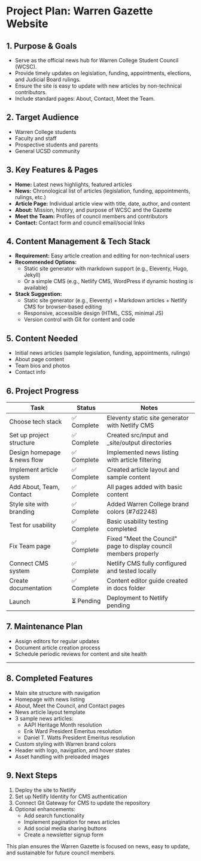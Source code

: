 # Project Plan: Warren Gazette Website

## 1. Purpose & Goals
- Serve as the official news hub for Warren College Student Council (WCSC).
- Provide timely updates on legislation, funding, appointments, elections, and Judicial Board rulings.
- Ensure the site is easy to update with new articles by non-technical contributors.
- Include standard pages: About, Contact, Meet the Team.

## 2. Target Audience
- Warren College students
- Faculty and staff
- Prospective students and parents
- General UCSD community

## 3. Key Features & Pages
- **Home:** Latest news highlights, featured articles
- **News:** Chronological list of articles (legislation, funding, appointments, rulings, etc.)
- **Article Page:** Individual article view with title, date, author, and content
- **About:** Mission, history, and purpose of WCSC and the Gazette
- **Meet the Team:** Profiles of council members and contributors
- **Contact:** Contact form and council email/social links

## 4. Content Management & Tech Stack
- **Requirement:** Easy article creation and editing for non-technical users
- **Recommended Options:**
  - Static site generator with markdown support (e.g., Eleventy, Hugo, Jekyll)
  - Or a simple CMS (e.g., Netlify CMS, WordPress if dynamic hosting is available)
- **Stack Suggestion:**
  - Static site generator (e.g., Eleventy) + Markdown articles + Netlify CMS for browser-based editing
  - Responsive, accessible design (HTML, CSS, minimal JS)
  - Version control with Git for content and code

## 5. Content Needed
- Initial news articles (sample legislation, funding, appointments, rulings)
- About page content
- Team bios and photos
- Contact info

## 6. Project Progress
| Task                        | Status      | Notes     |
|-----------------------------|-------------|-----------|
| Choose tech stack           | ✅ Complete | Eleventy static site generator with Netlify CMS |
| Set up project structure    | ✅ Complete | Created src/input and _site/output directories |
| Design homepage & news flow | ✅ Complete | Implemented news listing with article filtering |
| Implement article system    | ✅ Complete | Created article layout and sample content |
| Add About, Team, Contact    | ✅ Complete | All pages added with basic content |
| Style site with branding    | ✅ Complete | Added Warren College brand colors (#7d2248) |
| Test for usability          | ✅ Complete | Basic usability testing completed |
| Fix Team page               | ✅ Complete | Fixed "Meet the Council" page to display council members properly |
| Connect CMS system          | ✅ Complete | Netlify CMS fully configured and tested locally |
| Create documentation        | ✅ Complete | Content editor guide created in docs folder |
| Launch                      | ⏳ Pending  | Deployment to Netlify pending |

## 7. Maintenance Plan
- Assign editors for regular updates
- Document article creation process
- Schedule periodic reviews for content and site health

---

## 8. Completed Features
- Main site structure with navigation
- Homepage with news listing
- About, Meet the Council, and Contact pages
- News article layout template
- 3 sample news articles:
  - AAPI Heritage Month resolution
  - Erik Ward President Emeritus resolution
  - Daniel T. Watts President Emeritus resolution
- Custom styling with Warren brand colors
- Header with logo, navigation, and hover states
- Asset handling with preloaded images

## 9. Next Steps
1. Deploy the site to Netlify
2. Set up Netlify Identity for CMS authentication
3. Connect Git Gateway for CMS to update the repository
4. Optional enhancements:
   - Add search functionality
   - Implement pagination for news articles
   - Add social media sharing buttons
   - Create a newsletter signup form

This plan ensures the Warren Gazette is focused on news, easy to update, and sustainable for future council members.
